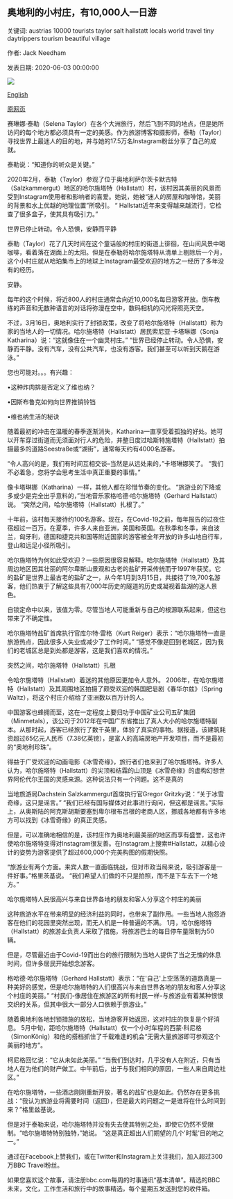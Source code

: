 ## 奥地利的小村庄，有10,000人一日游

关键词: austrias 10000 tourists taylor salt hallstatt locals world travel tiny daytrippers tourism beautiful village

作者: Jack Needham

发表日期: 2020-06-03 00:00:00

![](https://ichef.bbci.co.uk/wwfeatures/live/624_351/images/live/p0/8f/q4/p08fq4z7.jpg)

[English](Austria%E2%80%99s%20tiny%20village%20with%2010%2C000%20day-trippers.md)

[原网页](https://www.bbc.com/travel/story/20200603-hallstatt-austrias-tiny-village-with-10000-day-trippers)

赛琳娜·泰勒（Selena Taylor）在各个大洲旅行，然后飞到不同的地点，但是她所访问的每个地方都必须具有一定的美感。作为旅游博客和摄影师，泰勒（Taylor）寻找世界上最迷人的目的地，并与她的17.5万名Instagram粉丝分享了自己的成就。

泰勒说：“知道你的听众是关键。”

2020年2月，泰勒（Taylor）参观了位于奥地利萨尔茨卡默古特（Salzkammergut）地区的哈尔施塔特（Hallstatt）村，该村因其美丽的风景而受到Instagram使用者和影响者的喜爱。她说，她被“迷人的房屋和咖啡馆，美丽的背景和水上优越的地理位置”所吸引。 “ Hallstatt近年来变得越来越流行，它检查了很多盒子，使其具有吸引力。”

世界已停止转动。令人恐惧，安静而平静

泰勒（Taylor）花了几天时间在这个童话般的村庄的街道上徘徊，在山间风景中喝咖啡，看着落在湖面上的太阳。但是在泰勒将哈尔施塔特从清单上剔除后一个月，这个小村庄就从哈珀集市上的地球上Instagram最受欢迎的地方之一经历了多年没有的经历。

安静。

每年的这个时候，将近800人的村庄通常会向近10,000名每日游客开放。倒车教练的声音和无数种语言的对话将弥漫在空中，数码相机的闪光将照亮天空。

不过，3月16日，奥地利实行了封锁政策，改变了将哈尔施塔特（Hallstatt）称为家的当地人的一切情况。哈尔施塔特（Hallstatt）居民索尼亚·卡塔琳娜（Sonja Katharina）说：“这就像住在一个幽灵村庄。” “世界已经停止转动。令人恐惧，安静而平静。没有汽车，没有公共汽车，也没有游客。我们甚至可以听到天鹅在游泳。”

您也可能对。。。有兴趣：

•这种炸肉排是否定义了维也纳？

•因斯布鲁克如何向世界推销铃铛

•维也纳生活的秘诀

随着最初的冲击在温暖的春季逐渐消失，Katharina一直享受着孤独的好处。她可以开车穿过街道而无须面对行人的危险，并整日度过哈斯特施塔特（Hallstatt）拍摄最多的道路Seestraße或“湖街”，通常每天约有4000名游客。

“令人高兴的是，我们有时间互相交谈–当然是从远处来的，”卡塔琳娜笑了。 “我们不必着急，您将学会思考生活中真正重要的事情。”

像卡塔琳娜（Katharina）一样，其他人都在珍惜节奏的变化。 “旅游业的下降或多或少是完全出乎意料的，”当地音乐家格哈德·哈尔施塔特（Gerhard Hallstatt）说。 “突然之间，哈尔施塔特（Hallstatt）扎根了。”

十年前，该村每天接待约100名游客。现在，在Covid-19之前，每年报告的过夜住宿超过一百万。在夏季，许多人来自亚洲，美国和英国。在秋季和冬季，来自波兰，匈牙利，德国和捷克共和国等附近国家的游客被全年开放的许多山地自行车，登山和远足小径所吸引。

哈尔施塔特为何如此受欢迎？一些原因很容易解释。哈尔施塔特（Hallstatt）及其周边地区因其壮丽的阿尔卑斯山景观和古老的盐矿开采传统而于1997年获奖。它的盐矿是世界上最古老的盐矿之一，从今年1月到3月15日，共接待了19,700名游客，他们热衷于了解这些具有7,000年历史的隧道的历史或凝视着盐湖的迷人景色。

自锁定命中以来，该值为零。尽管当地人可能重新与自己的根源联系起来，但这也带来了不确定性。

哈尔施塔特盐矿首席执行官库尔特·雷格（Kurt Reiger）表示：“哈尔施塔特一直是旅游热点，因此很多人失业或减少了工作时间。” “感觉不像是回到老城区，因为我们的老城区总是到处都是游客，这是我们喜欢的情况。”

突然之间，哈尔施塔特（Hallstatt）扎根

令哈尔施塔特（Hallstatt）着迷的其他原因更加令人意外。 2006年，在哈尔施塔特（Hallstatt）及其周围地区拍摄了颇受欢迎的韩国肥皂剧《春华尔兹》（Spring Waltz），将这个村庄介绍给了亚洲数以百万计的人。

中国游客也蜂拥而至，这在一定程度上要归功于中国矿业公司五矿集团（Minmetals），该公司于2012年在中国广东省推出了真人大小的哈尔施塔特副本。从那时起，游客已经旅行了数千英里，体验了真实的事物。据报道，该建筑耗资超过65亿元人民币（7.38亿英镑），是富人的高端房地产开发项目，而不是最初的“奥地利珍珠”。

得益于广受欢迎的动画电影《冰雪奇缘》，旅行者们也来到了哈尔施塔特。许多人认为，哈尔施塔特（Hallstatt）的尖顶和结霜的山顶是《冰雪奇缘》的虚构幻想世界阿伦代尔王国的灵感来源。这种说法只有一个问题。这不是真的

当地旅游局Dachstein Salzkammergut首席执行官Gregor Gritzky说：“关于冰雪奇缘，这只是谣言。” “我们已经有国际媒体对此事进行询问，但这都是谣言。”实际上，从奥斯陆的阿克斯胡斯要塞到卑尔根布吕根的老商人区，挪威各地都有许多地方可以找到《冰雪奇缘》的真正灵感。

但是，可以准确地相信的是，该村庄作为奥地利最美丽的地区而享有盛誉，这也许使哈尔施塔特变得对Instagram很友善。在Instagram上搜索\#Hallstatt，以精心设计的姿势为游客提供了超过600,000个完美构图的假期快照。

“旅游业有两个方面。来宾人数一直面临挑战，但对市政当局来说，吸引游客是一件好事。”格里茨基说。 “我们希望人们做的不只是拍照，而不是下车去下一个地方。”

哈尔施塔特人民很高兴与来自世界各地的朋友和客人分享这个村庄的美丽

这种旅游水平在带来明显的经济利益的同时，也带来了副作用。一些当地人抱怨游客在他们的花园里突然出现，而无人机是一种普遍的不满。 1月，哈尔施塔特（Hallstatt）的旅游业负责人采取了措施，将旅游巴士的每日停车量限制为50辆。

但是，尽管最近由于Covid-19而出台的旅行限制为当地人提供了当之无愧的休息时间，但许多居民开始想念游客。

格哈德·哈尔施塔特（Gerhard Hallstatt）表示：“在'自己'上空荡荡的道路真是一种美好的感觉，但是哈尔施塔特的人们很高兴与来自世界各地的朋友和客人分享这个村庄的美丽。” “村民们-像居住在旅游区的所有村民一样-与旅游业有着某种恨恨交织的关系，但其中很大一部分人口依赖于旅游业。”

随着奥地利各地封锁措施的放松，当地游客开始返回，这对村庄的恢复是个好消息。 5月中旬，距哈尔施塔特（Hallstatt）仅一个小时车程的西蒙·科尼格（SimonKönig）和他的搭档抓住了千载难逢的机会“无需大量旅游即可参观这个美丽的地方”。

柯尼格回忆说：“它从未如此美丽。” “当我们到达时，几乎没有人在附近，只有当地人在为他们的财产做工。中午前后，出于与我们相同的原因，一些人来自周边社区。”

在哈尔施塔特，一些酒店刚刚重新开放，著名的盐矿也是如此。仍然存在更多挑战：“我认为旅游业将需要时间（返回），但是最大的问题之一是谁将在什么时间到来？”格里兹基说。

但是对于泰勒来说，哈尔施塔特并没有失去使其特别之处，即使它仍然不受限制。“哈尔施塔特特别独特，”她说。 “这是真正超出人们期望的几个'时髦'目的地之一。”

通过在Facebook上赞我们，或在Twitter和Instagram上关注我们，加入超过300万BBC Travel粉丝。

如果您喜欢这个故事，请注册bbc.com每周的时事通讯“基本清单”。精选的BBC未来，文化，工作生活和旅行中的故事精选，每个星期五发送到您的收件箱。
